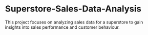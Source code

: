 # Superstore-Sales-Data-Analysis
This project focuses on analyzing sales data for a superstore to gain insights into sales performance and customer behaviour.
